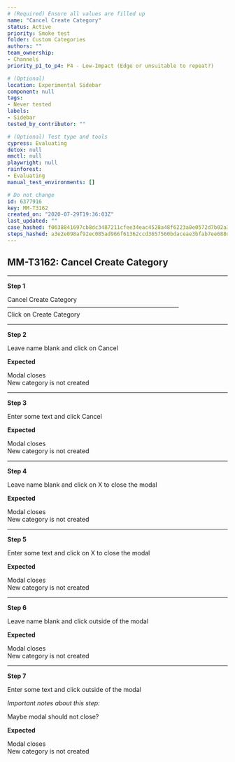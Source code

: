 ```yaml
---
# (Required) Ensure all values are filled up
name: "Cancel Create Category"
status: Active
priority: Smoke test
folder: Custom Categories
authors: ""
team_ownership:
- Channels
priority_p1_to_p4: P4 - Low-Impact (Edge or unsuitable to repeat?)

# (Optional)
location: Experimental Sidebar
component: null
tags:
- Never tested
labels:
- Sidebar
tested_by_contributor: ""

# (Optional) Test type and tools
cypress: Evaluating
detox: null
mmctl: null
playwright: null
rainforest:
- Evaluating
manual_test_environments: []

# Do not change
id: 6377916
key: MM-T3162
created_on: "2020-07-29T19:36:03Z"
last_updated: ""
case_hashed: f0638841697cb8dc3487211cfee34eac4528a48f6223a0e0572d7b02a3ab913b9b17267762c7d5939d191a6a8f8b5e6c
steps_hashed: a3e2e098af92ec085ad966f61362ccd3657560bdaceae3bfab7ee688d6d842ba8a3ad54b62f2dd85cc3d6966c0edb5ec
---
```


<!-- (Auto-generated) Based on frontmatter's "key" and "name" -->

## MM-T3162: Cancel Create Category

---

**Step 1**

Cancel Create Category\
————————————————————————————\
Click on Create Category

---

**Step 2**

Leave name blank and click on Cancel

**Expected**

Modal closes\
New category is not created

---

**Step 3**

Enter some text and click Cancel

**Expected**

Modal closes\
New category is not created

---

**Step 4**

Leave name blank and click on X to close the modal

**Expected**

Modal closes\
New category is not created

---

**Step 5**

Enter some text and click on X to close the modal

**Expected**

Modal closes\
New category is not created

---

**Step 6**

Leave name blank and click outside of the modal

**Expected**

Modal closes\
New category is not created

---

**Step 7**

Enter some text and click outside of the modal

_Important notes about this step:_

Maybe modal should not close?

**Expected**

Modal closes\
New category is not created
